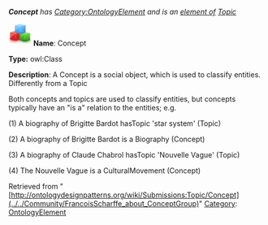 ___Concept__ has [Category:OntologyElement](../../Category/OntologyElement "Category:OntologyElement") and is an [element of](../../Property/ElementOf "Property:ElementOf") [Topic](../../Submissions/Topic "Submissions:Topic")_


  




[![Class](../../images/thumb/2/27/Class.gif/45px-Class.gif)](../../Image/Class.gif "Class")
__Name__: Concept 


__Type:__ owl:Class 


__Description__: A Concept is a social object, which is used to classify entities. Differently from a Topic


Both concepts and topics are used to classify entities, but concepts typically have an "is a" relation to the entities; e.g. 


(1) A biography of Brigitte Bardot hasTopic 'star system' (Topic)


(2) A biography of Brigitte Bardot is a Biography (Concept)


(3) A biography of Claude Chabrol hasTopic 'Nouvelle Vague' (Topic)


(4) The Nouvelle Vague is a CulturalMovement (Concept) 





Retrieved from "[http://ontologydesignpatterns.org/wiki/Submissions:Topic/Concept](../../Community/FrancoisScharffe_about_ConceptGroup)"
 [Category](http://ontologydesignpatterns.org/wiki/Special:Categories "Special:Categories"): [OntologyElement](../../Category/OntologyElement "Category:OntologyElement")